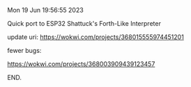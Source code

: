 Mon 19 Jun 19:56:55 2023

Quick port to ESP32 Shattuck's Forth-Like Interpreter

update uri:
  https://wokwi.com/projects/368015555974451201

fewer bugs:

  https://wokwi.com/projects/368003909439123457

END.
